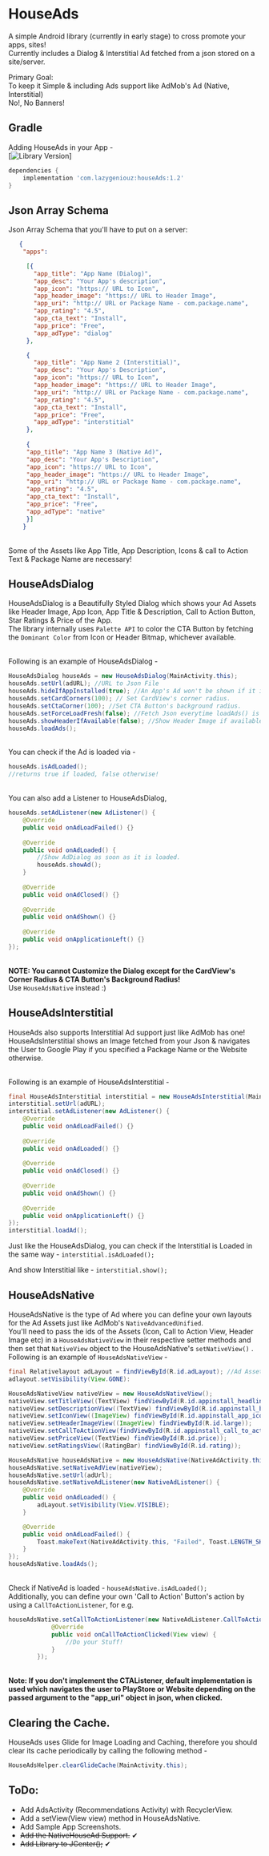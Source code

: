 # HouseAds
A simple Android library (currently in early stage) to cross promote your apps, sites!
<br/>Currently includes a Dialog & Interstitial Ad fetched from a json stored on a site/server.


Primary Goal:
<br/>To keep it Simple & including Ads support like AdMob's Ad (Native, Interstitial)
<br/>No!, No Banners!

## Gradle
Adding HouseAds in your App - 
<br/>[![Library Version](https://img.shields.io/badge/library%20version-1.2-brightgreen.svg)]
```gradle
dependencies {
    implementation 'com.lazygeniouz:houseAds:1.2'
}
```

## Json Array Schema
Json Array Schema that you'll have to put on a server:
```json 
   {
    "apps":

     [{
       "app_title": "App Name (Dialog)",
       "app_desc": "Your App's description",
       "app_icon": "https:// URL to Icon",
       "app_header_image": "https:// URL to Header Image",
       "app_uri": "http:// URL or Package Name - com.package.name",
       "app_rating": "4.5",
       "app_cta_text": "Install",
       "app_price": "Free",
       "app_adType": "dialog"
     },

     {
       "app_title": "App Name 2 (Interstitial)",
       "app_desc": "Your App's Description",
       "app_icon": "https:// URL to Icon",
       "app_header_image": "https:// URL to Header Image",
       "app_uri": "http:// URL or Package Name - com.package.name",
       "app_rating": "4.5",
       "app_cta_text": "Install",
       "app_price": "Free",
       "app_adType": "interstitial"
     },
      
     {
     "app_title": "App Name 3 (Native Ad)",
     "app_desc": "Your App's Description",
     "app_icon": "https:// URL to Icon",
     "app_header_image": "https:// URL to Header Image",
     "app_uri": "http:// URL or Package Name - com.package.name",
     "app_rating": "4.5",
     "app_cta_text": "Install",
     "app_price": "Free",
     "app_adType": "native"
     }]
    }
```


<br/>Some of the Assets like App Title, App Description, Icons & call to Action Text & Package Name are necessary!
<!-- <br/>Code Examples will be added later, till then you can check Sample App!-->

## HouseAdsDialog
HouseAdsDialog is a Beautifully Styled Dialog which shows your Ad Assets like Header Image, App Icon, App Title & Description, Call to Action Button, Star Ratings & Price of the App.
<br/>The library internally uses `Palette API` to color the CTA Button by fetching the `Dominant Color` from Icon or Header Bitmap, whichever available.

<br/>Following is an example of HouseAdsDialog -     
```java
HouseAdsDialog houseAds = new HouseAdsDialog(MainActivity.this);
houseAds.setUrl(adURL); //URL to Json File
houseAds.hideIfAppInstalled(true); //An App's Ad won't be shown if it is Installed on the Device.
houseAds.setCardCorners(100); // Set CardView's corner radius.
houseAds.setCtaCorner(100); //Set CTA Button's background radius.
houseAds.setForceLoadFresh(false); //Fetch Json everytime loadAds() is called, true by default, if set to false, Json File's Response is kept untill App is closed! 
houseAds.showHeaderIfAvailable(false); //Show Header Image if available, true by default
houseAds.loadAds();
```
             
<br/>You can check if the Ad is loaded via - 
```java
houseAds.isAdLoaded(); 
//returns true if loaded, false otherwise!
```
    
<br/>You can also add a Listener to HouseAdsDialog,
```java
houseAds.setAdListener(new AdListener() {
    @Override
    public void onAdLoadFailed() {}
    
    @Override
    public void onAdLoaded() {
        //Show AdDialog as soon as it is loaded.
        houseAds.showAd();
    }
             
    @Override
    public void onAdClosed() {}
    
    @Override
    public void onAdShown() {}
     
    @Override
    public void onApplicationLeft() {}
});
```

**<br/>NOTE: You cannot Customize the Dialog except for the CardView's Corner Radius & CTA Button's Background Radius!**
<br/>Use `HouseAdsNative` instead :)

## HouseAdsInterstitial
HouseAds also supports Interstitial Ad support just like AdMob has one!
<br/>HouseAdsInterstitial shows an Image fetched from your Json & navigates the User to Google Play if you specified a Package Name or the Website otherwise.

<br/>Following is an example of HouseAdsInterstitial - 
```java
final HouseAdsInterstitial interstitial = new HouseAdsInterstitial(MainActivity.this);
interstitial.setUrl(adURL);
interstitial.setAdListener(new AdListener() {
    @Override
    public void onAdLoadFailed() {}
    
    @Override
    public void onAdLoaded() {}
     
    @Override
    public void onAdClosed() {}
     
    @Override
    public void onAdShown() {}
     
    @Override
    public void onApplicationLeft() {}
});
interstitial.loadAd();
```
            
Just like the HouseAdsDialog, you can check if the Interstitial is Loaded in the same way - `interstitial.isAdLoaded();`

And show Interstitial like - `interstitial.show();`

## HouseAdsNative
HouseAdsNative is the type of Ad where you can define your own layouts for the Ad Assets just like AdMob's `NativeAdvancedUnified`.
<br/>You'll need to pass the ids of the Assets (Icon, Call to Action View, Header Image etc) in a `HouseAdsNativeView` in their respective setter methods
and then set that `NativeView` object to the HouseAdsNative's `setNativeView()` .
<br/>Following is an example of `HouseAdsNativeView` - 
```java
final Relativelayout adLayout = findViewById(R.id.adLayout); //Ad Assets inside a ViewGroup
adlayout.setVisibility(View.GONE):
```
```java
HouseAdsNativeView nativeView = new HouseAdsNativeView();
nativeView.setTitleView((TextView) findViewById(R.id.appinstall_headline));
nativeView.setDescriptionView((TextView) findViewById(R.id.appinstall_body));
nativeView.setIconView((ImageView) findViewById(R.id.appinstall_app_icon));
nativeView.setHeaderImageView((ImageView) findViewById(R.id.large));
nativeView.setCallToActionView(findViewById(R.id.appinstall_call_to_action));
nativeView.setPriceView((TextView) findViewById(R.id.price));
nativeView.setRatingsView((RatingBar) findViewById(R.id.rating));
``` 
```java
HouseAdsNative houseAdsNative = new HouseAdsNative(NativeAdActivity.this);
houseAdsNative.setNativeAdView(nativeView);
houseAdsNative.setUrl(adUrl);
houseAdsNative.setNativeAdListener(new NativeAdListener() {            
    @Override
    public void onAdLoaded() {
        adLayout.setVisibility(View.VISIBLE);
    }

    @Override
    public void onAdLoadFailed() {
        Toast.makeText(NativeAdActivity.this, "Failed", Toast.LENGTH_SHORT).show();
    }
});
houseAdsNative.loadAds();
```
<br/>Check if NativeAd is loaded - `houseAdsNative.isAdLoaded();`
<br/>Additionally, you can define your own 'Call to Action' Button's action by using a `CallToActionListener`, for e.g.
```java
houseAdsNative.setCallToActionListener(new NativeAdListener.CallToActionListener() {
            @Override
            public void onCallToActionClicked(View view) {
                //Do your Stuff!
            }
        });
```
<br/>**Note: If you don't implement the CTAListener, default implementation is used which navigates the user to PlayStore or Website depending on the passed argument to the "app_uri" object in json, when clicked.**


## Clearing the Cache.
HouseAds uses Glide for Image Loading and Caching, therefore you should clear its cache periodically by calling the following method - 
```java
HouseAdsHelper.clearGlideCache(MainActivity.this);
```

## ToDo:
* Add AdsActivity (Recommendations Activity) with RecyclerView.
* Add a setView(View view) method in HouseAdsNative.
* Add Sample App Screenshots.
* <strike>Add the NativeHouseAd Support.</strike> ✔
* <strike>Add Library to JCenter();</strike> ✔

 
 
 

 
 
 
 
 
 
             
